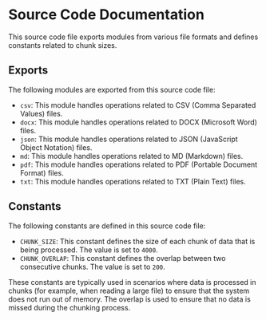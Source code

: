 # Source Code Documentation

This source code file exports modules from various file formats and defines constants related to chunk sizes.

## Exports

The following modules are exported from this source code file:

- `csv`: This module handles operations related to CSV (Comma Separated Values) files.
- `docx`: This module handles operations related to DOCX (Microsoft Word) files.
- `json`: This module handles operations related to JSON (JavaScript Object Notation) files.
- `md`: This module handles operations related to MD (Markdown) files.
- `pdf`: This module handles operations related to PDF (Portable Document Format) files.
- `txt`: This module handles operations related to TXT (Plain Text) files.

## Constants

The following constants are defined in this source code file:

- `CHUNK_SIZE`: This constant defines the size of each chunk of data that is being processed. The value is set to `4000`.
- `CHUNK_OVERLAP`: This constant defines the overlap between two consecutive chunks. The value is set to `200`.

These constants are typically used in scenarios where data is processed in chunks (for example, when reading a large file) to ensure that the system does not run out of memory. The overlap is used to ensure that no data is missed during the chunking process.